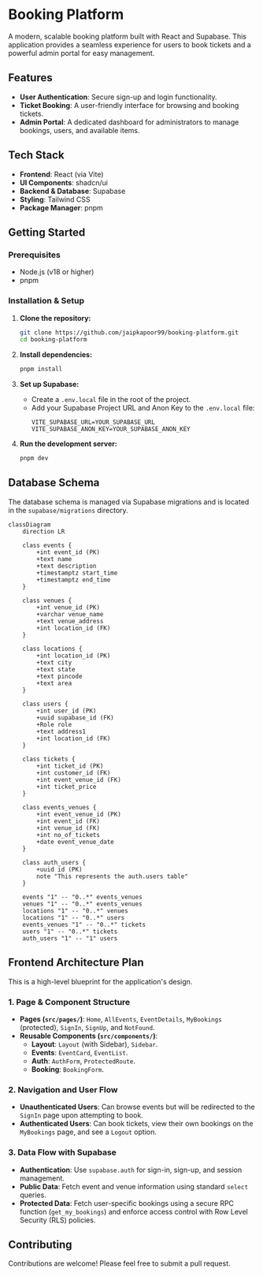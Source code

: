 # Booking Platform

A modern, scalable booking platform built with React and Supabase. This application provides a seamless experience for users to book tickets and a powerful admin portal for easy management.

## Features

- **User Authentication**: Secure sign-up and login functionality.
- **Ticket Booking**: A user-friendly interface for browsing and booking tickets.
- **Admin Portal**: A dedicated dashboard for administrators to manage bookings, users, and available items.

## Tech Stack

- **Frontend**: React (via Vite)
- **UI Components**: shadcn/ui
- **Backend & Database**: Supabase
- **Styling**: Tailwind CSS
- **Package Manager**: pnpm

## Getting Started

### Prerequisites

- Node.js (v18 or higher)
- pnpm

### Installation & Setup

1.  **Clone the repository:**

    ```bash
    git clone https://github.com/jaipkapoor99/booking-platform.git
    cd booking-platform
    ```

2.  **Install dependencies:**

    ```bash
    pnpm install
    ```

3.  **Set up Supabase:**

    - Create a `.env.local` file in the root of the project.
    - Add your Supabase Project URL and Anon Key to the `.env.local` file:
      ```env
      VITE_SUPABASE_URL=YOUR_SUPABASE_URL
      VITE_SUPABASE_ANON_KEY=YOUR_SUPABASE_ANON_KEY
      ```

4.  **Run the development server:**
    ```bash
    pnpm dev
    ```

## Database Schema

The database schema is managed via Supabase migrations and is located in the `supabase/migrations` directory.

```mermaid
classDiagram
    direction LR

    class events {
        +int event_id (PK)
        +text name
        +text description
        +timestamptz start_time
        +timestamptz end_time
    }

    class venues {
        +int venue_id (PK)
        +varchar venue_name
        +text venue_address
        +int location_id (FK)
    }

    class locations {
        +int location_id (PK)
        +text city
        +text state
        +text pincode
        +text area
    }

    class users {
        +int user_id (PK)
        +uuid supabase_id (FK)
        +Role role
        +text address1
        +int location_id (FK)
    }

    class tickets {
        +int ticket_id (PK)
        +int customer_id (FK)
        +int event_venue_id (FK)
        +int ticket_price
    }

    class events_venues {
        +int event_venue_id (PK)
        +int event_id (FK)
        +int venue_id (FK)
        +int no_of_tickets
        +date event_venue_date
    }

    class auth_users {
        +uuid id (PK)
        note "This represents the auth.users table"
    }

    events "1" -- "0..*" events_venues
    venues "1" -- "0..*" events_venues
    locations "1" -- "0..*" venues
    locations "1" -- "0..*" users
    events_venues "1" -- "0..*" tickets
    users "1" -- "0..*" tickets
    auth_users "1" -- "1" users
```

## Frontend Architecture Plan

This is a high-level blueprint for the application's design.

### 1. Page & Component Structure

- **Pages (`src/pages/`)**: `Home`, `AllEvents`, `EventDetails`, `MyBookings` (protected), `SignIn`, `SignUp`, and `NotFound`.
- **Reusable Components (`src/components/`)**:
  - **Layout**: `Layout` (with Sidebar), `Sidebar`.
  - **Events**: `EventCard`, `EventList`.
  - **Auth**: `AuthForm`, `ProtectedRoute`.
  - **Booking**: `BookingForm`.

### 2. Navigation and User Flow

- **Unauthenticated Users**: Can browse events but will be redirected to the `SignIn` page upon attempting to book.
- **Authenticated Users**: Can book tickets, view their own bookings on the `MyBookings` page, and see a `Logout` option.

### 3. Data Flow with Supabase

- **Authentication**: Use `supabase.auth` for sign-in, sign-up, and session management.
- **Public Data**: Fetch event and venue information using standard `select` queries.
- **Protected Data**: Fetch user-specific bookings using a secure RPC function (`get_my_bookings`) and enforce access control with Row Level Security (RLS) policies.

## Contributing

Contributions are welcome! Please feel free to submit a pull request.
